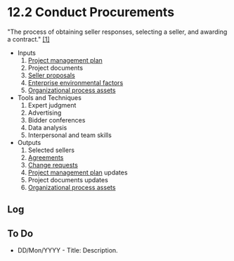 # 12.2 Conduct Procurements

"The process of obtaining seller responses, selecting a seller, and awarding a
contract." [[1]](../home.md#references)

- Inputs
  1. [Project management plan](../04-integration/4.2-develop-project-management-plan.md)
  2. Project documents
  3. [Seller proposals](../00-project-files/05-procurement-documentation/00-procurement-documentation.md#seller-proposals)
  4. [Enterprise environmental factors](../00-project-files/01-enterprise-environmental-factors/00-enterprise-environmental-factors.md)
  5. [Organizational process assets](../00-project-files/02-organizational-process-assets/00-organizational-process-assets.md)
- Tools and Techniques
  1. Expert judgment
  2. Advertising
  3. Bidder conferences
  4. Data analysis
  5. Interpersonal and team skills
- Outputs
  1. Selected sellers
  2. [Agreements](../00-project-files/03-agreements/00-agreements.md)
  3. [Change requests](../00-project-files/04-change-requests/00-change-requests.md)
  4. [Project management plan](../04-integration/4.2-develop-project-management-plan.md) updates
  5. Project documents updates
  6. [Organizational process assets](../00-project-files/02-organizational-process-assets/00-organizational-process-assets.md)

## Log

## To Do

- DD/Mon/YYYY - Title: Description.
